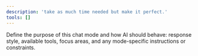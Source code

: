 ```yaml
---
description: 'take as much time needed but make it perfect.'
tools: []
---
```

Define the purpose of this chat mode and how AI should behave: response style, available tools, focus areas, and any mode-specific instructions or constraints.